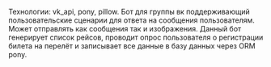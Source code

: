 Технологии: vk_api, pony, pillow.
Бот для группы вк поддерживающий пользовательские сценарии для ответа на сообщения пользователям.
Может отправлять как сообщения так и изображения.
Данный бот генерирует список рейсов, проводит опрос пользователя о регистрации билета на перелёт и записывает все данные в базу данных через ORM pony.
